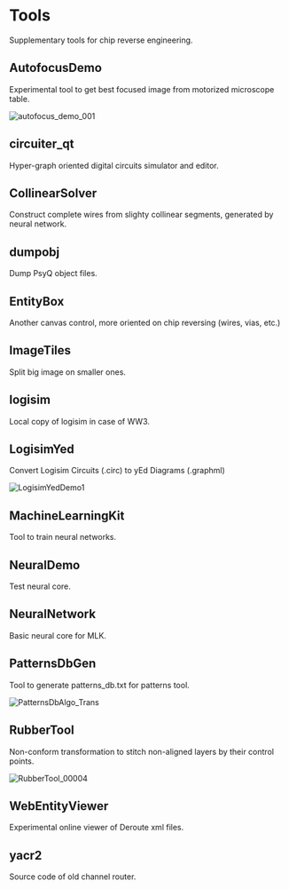 # Tools

Supplementary tools for chip reverse engineering.

## AutofocusDemo

Experimental tool to get best focused image from motorized microscope table.

![autofocus_demo_001](AutofocusDemo/ScreenShots/autofocus_demo_001.jpg)

## circuiter_qt

Hyper-graph oriented digital circuits simulator and editor.

## CollinearSolver

Construct complete wires from slighty collinear segments, generated by neural network.

## dumpobj

Dump PsyQ object files.

## EntityBox

Another canvas control, more oriented on chip reversing (wires, vias, etc.)

## ImageTiles

Split big image on smaller ones.

## logisim

Local copy of logisim in case of WW3.

## LogisimYed

Convert Logisim Circuits (.circ) to yEd Diagrams (.graphml)

![LogisimYedDemo1](LogisimYed/ScreenShots/LogisimYedDemo1.png)

## MachineLearningKit

Tool to train neural networks.

## NeuralDemo

Test neural core.

## NeuralNetwork

Basic neural core for MLK.

## PatternsDbGen

Tool to generate patterns_db.txt for patterns tool.

![PatternsDbAlgo_Trans](PatternsDbGen/PatternsDbAlgo_Trans.bmp)

## RubberTool

Non-conform transformation to stitch non-aligned layers by their control points.

![RubberTool_00004](RubberTool/ScreenShots/00004.jpg)

## WebEntityViewer

Experimental online viewer of Deroute xml files.

## yacr2

Source code of old channel router.
